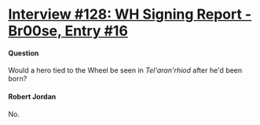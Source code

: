 # [Interview #128: WH Signing Report - Br00se, Entry #16](https://www.theoryland.com/intvmain.php?i=128#16)

#### Question

Would a hero tied to the Wheel be seen in
*Tel'aran'rhiod*
after he'd been born?

#### Robert Jordan

No.

